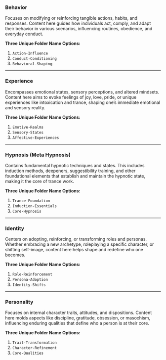 ### Behavior
Focuses on modifying or reinforcing tangible actions, habits, and responses. Content here guides how individuals act, comply, and adapt their behavior in various scenarios, influencing routines, obedience, and everyday conduct.

**Three Unique Folder Name Options:**  
1. `Action-Influence`  
2. `Conduct-Conditioning`  
3. `Behavioral-Shaping`  

---

### Experience
Encompasses emotional states, sensory perceptions, and altered mindsets. Content here aims to evoke feelings of joy, love, pride, or unique experiences like intoxication and trance, shaping one’s immediate emotional and sensory reality.

**Three Unique Folder Name Options:**  
1. `Emotive-Realms`  
2. `Sensory-States`  
3. `Affective-Experiences`  

---

### Hypnosis (Meta Hypnosis)
Contains fundamental hypnotic techniques and states. This includes induction methods, deepeners, suggestibility training, and other foundational elements that establish and maintain the hypnotic state, making it the core of trance work.

**Three Unique Folder Name Options:**  
1. `Trance-Foundation`  
2. `Induction-Essentials`  
3. `Core-Hypnosis`  

---

### Identity
Centers on adopting, reinforcing, or transforming roles and personas. Whether embracing a new archetype, roleplaying a specific character, or shifting self-image, content here helps shape and redefine who one becomes.

**Three Unique Folder Name Options:**  
1. `Role-Reinforcement`  
2. `Persona-Adoption`  
3. `Identity-Shifts`  

---

### Personality
Focuses on internal character traits, attitudes, and dispositions. Content here molds aspects like discipline, gratitude, obsession, or masochism, influencing enduring qualities that define who a person is at their core.

**Three Unique Folder Name Options:**  
1. `Trait-Transformation`  
2. `Character-Refinement`  
3. `Core-Qualities`  
